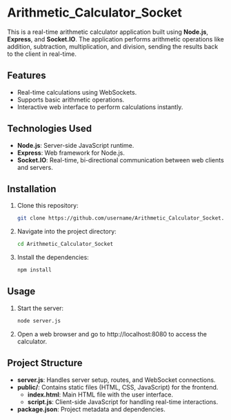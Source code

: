 # Arithmetic_Calculator_Socket

This is a real-time arithmetic calculator application built using **Node.js**, **Express**, and **Socket.IO**. The application performs arithmetic operations like addition, subtraction, multiplication, and division, sending the results back to the client in real-time.

## Features

- Real-time calculations using WebSockets.
- Supports basic arithmetic operations.
- Interactive web interface to perform calculations instantly.

## Technologies Used

- **Node.js**: Server-side JavaScript runtime.
- **Express**: Web framework for Node.js.
- **Socket.IO**: Real-time, bi-directional communication between web clients and servers.

## Installation

1. Clone this repository:
   ```bash
   git clone https://github.com/username/Arithmetic_Calculator_Socket.git

2. Navigate into the project directory:
   ```bash
   cd Arithmetic_Calculator_Socket

3. Install the dependencies:
   ```bash
   npm install

## Usage

1. Start the server:
   ```bash
   node server.js

2. Open a web browser and go to http://localhost:8080 to access the calculator.

## Project Structure

- **server.js**: Handles server setup, routes, and WebSocket connections.
- **public/**: Contains static files (HTML, CSS, JavaScript) for the frontend.
   - **index.html**: Main HTML file with the user interface.
   - **script.js**: Client-side JavaScript for handling real-time interactions.
- **package.json**: Project metadata and dependencies.


